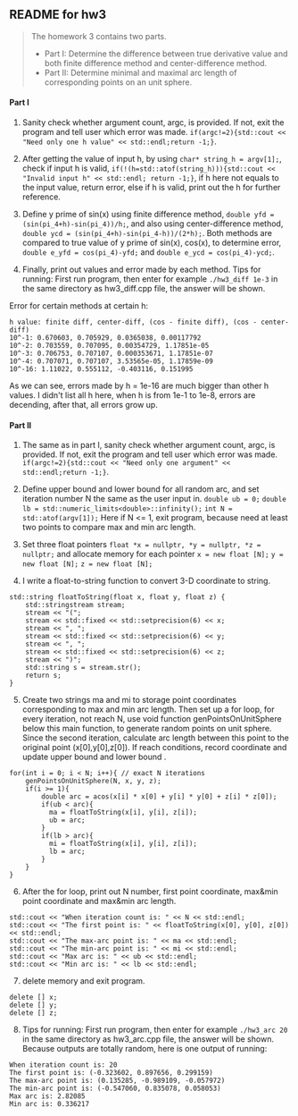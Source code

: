 ## README for hw3

> The homework 3 contains two parts.
> * Part I: Determine the difference between true derivative value and both finite difference method and center-difference method.
> * Part II: Determine minimal and maximal arc length of corresponding points on an unit sphere.

#### Part I

1. Sanity check whether argument count, argc, is provided. If not, exit the program and tell user which error was made.
`if(argc!=2){std::cout << "Need only one h value" << std::endl;return -1;}`.

2. After getting the value of input h, by using 
`char* string_h = argv[1];`, 
check if input h is valid, 
`if(!(h=std::atof(string_h))){std::cout << "Invalid input h" << std::endl; return -1;}`, 
if h here not equals to the input value, return error, else if h is valid, print out the h for further reference.

3. Define y prime of sin(x) using finite difference method, 
`double yfd = (sin(pi_4+h)-sin(pi_4))/h;`, 
and also using center-difference method, 
`double ycd = (sin(pi_4+h)-sin(pi_4-h))/(2*h);`. 
Both methods are compared to true value of y prime of sin(x), cos(x), to determine error, 
`double e_yfd = cos(pi_4)-yfd;` and 
`double e_ycd = cos(pi_4)-ycd;`.

4. Finally, print out values and error made by each method.
Tips for running: First run program, then enter for example 
`./hw3_diff 1e-3` in the same directory as hw3_diff.cpp file, the answer will be shown.

Error for certain methods at certain h:

```
h value: finite diff, center-diff, (cos - finite diff), (cos - center-diff)
10^-1: 0.670603, 0.705929, 0.0365038, 0.00117792
10^-2: 0.703559, 0.707095, 0.00354729, 1.17851e-05
10^-3: 0.706753, 0.707107, 0.000353671, 1.17851e-07
10^-4: 0.707071, 0.707107, 3.53565e-05, 1.17859e-09
10^-16: 1.11022, 0.555112, -0.403116, 0.151995
```

As we can see, errors made by h = 1e-16 are much bigger than other h values. I didn't list all h here, when h is from 1e-1 to 1e-8, errors are decending, after that, all errors grow up.

#### Part II

1. The same as in part I, sanity check whether argument count, argc, is provided. If not, exit the program and tell user which error was made.
`if(argc!=2){std::cout << "Need only one argument" << std::endl;return -1;}`.

2. Define upper bound and lower bound for all random arc, and set iteration number N the same as the user input in.
`double ub = 0;`
`double lb = std::numeric_limits<double>::infinity();`
`int N = std::atof(argv[1]);`
Here if N <= 1, exit program, because need at least two points to compare max and min arc length.

3. Set three float pointers
`float *x = nullptr, *y = nullptr, *z = nullptr;`
and allocate memory for each pointer
`x = new float [N];`
`y = new float [N];`
`z = new float [N];`

4. I write a float-to-string function to convert 3-D coordinate to string.
   
```
std::string floatToString(float x, float y, float z) {
    std::stringstream stream;
    stream << "(";
    stream << std::fixed << std::setprecision(6) << x;
    stream << ", ";
    stream << std::fixed << std::setprecision(6) << y;
    stream << ", ";
    stream << std::fixed << std::setprecision(6) << z;
    stream << ")";
    std::string s = stream.str();
    return s;
}
```

5. Create two strings ma and mi to storage point coordinates corresponding to max and min arc length. Then set up a for loop, for every iteration, not reach N, use void function genPointsOnUnitSphere below this main function, to generate random points on unit sphere. Since the second iteration, calculate arc length between this point to the original point (x[0],y[0],z[0]). If reach conditions, record coordinate and update upper bound and lower bound .

```
for(int i = 0; i < N; i++){ // exact N iterations
    genPointsOnUnitSphere(N, x, y, z);
    if(i >= 1){
        double arc = acos(x[i] * x[0] + y[i] * y[0] + z[i] * z[0]);
        if(ub < arc){
          ma = floatToString(x[i], y[i], z[i]);
          ub = arc;
        }
        if(lb > arc){
          mi = floatToString(x[i], y[i], z[i]);
          lb = arc;
        }
    }
}
```

6. After the for loop, print out N number, first point coordinate, max&min point coordinate and max&min arc length.

```
std::cout << "When iteration count is: " << N << std::endl;
std::cout << "The first point is: " << floatToString(x[0], y[0], z[0]) << std::endl;
std::cout << "The max-arc point is: " << ma << std::endl;
std::cout << "The min-arc point is: " << mi << std::endl;
std::cout << "Max arc is: " << ub << std::endl;
std::cout << "Min arc is: " << lb << std::endl;
```

7. delete memory and exit program.

```
delete [] x;
delete [] y;
delete [] z;
```

8. Tips for running: First run program, then enter for example 
`./hw3_arc 20` in the same directory as hw3_arc.cpp file, the answer will be shown.
Because outputs are totally random, here is one output of running:

```
When iteration count is: 20
The first point is: (-0.323602, 0.897656, 0.299159)
The max-arc point is: (0.135285, -0.989109, -0.057972)
The min-arc point is: (-0.547060, 0.835078, 0.058053)
Max arc is: 2.82085
Min arc is: 0.336217
```
